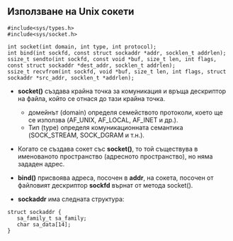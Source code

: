 ## Използване на Unix сокети

```
#include<sys/types.h>
#include<sys/socket.h>

int socket(int domain, int type, int protocol);
int bind(int sockfd, const struct sockaddr *addr, socklen_t addrlen);
ssize_t sendto(int sockfd, const void *buf, size_t len, int flags, const struct sockaddr *dest_addr, socklen_t addrlen);
ssize_t recvfrom(int sockfd, void *buf, size_t len, int flags, struct sockaddr *src_addr, socklen_t *addrlen);
```

- **socket()** създава крайна точка за комуникация и връща дескриптор на файла, който се отнася до тази крайна точка.
  - домейнът (domain) определя семейството протоколи, което ще се използва (AF_UNIX, AF_LOCAL, AF_INET и др.).
  - Тип (type) определя комуникационната семантика (SOCK_STREAM, SOCK_DGRAM и т.н.).
- Когато се създава сокет със **socket()**, то той съществува в именованото пространство (адресното пространство), но няма зададен адрес.
- **bind()** присвоява адреса, посочен в **addr**, на сокета, посочен от файловият дескриптор **sockfd** върнат от метода socket().


- **sockaddr** има следната структура:
```
struct sockaddr {
   sa_family_t sa_family;
   char sa_data[14];
}
```